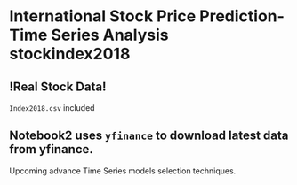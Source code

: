 # International Stock Price Prediction-Time Series Analysis stockindex2018

## **!Real Stock Data!**

`Index2018.csv` included

## Notebook2 uses `yfinance` to download latest data from yfinance.

Upcoming advance Time Series models selection techniques. 
